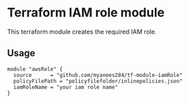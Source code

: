 # Terraform IAM role module
This terraform module creates the required IAM role.
## Usage
~~~
module "awsRole" {
  source      = "github.com/myanees284/tf-module-iamRole"
  policyFilePath = "policyfilefolder/inlinepolicies.json"
  iamRoleName = "your iam role name"
}
~~~